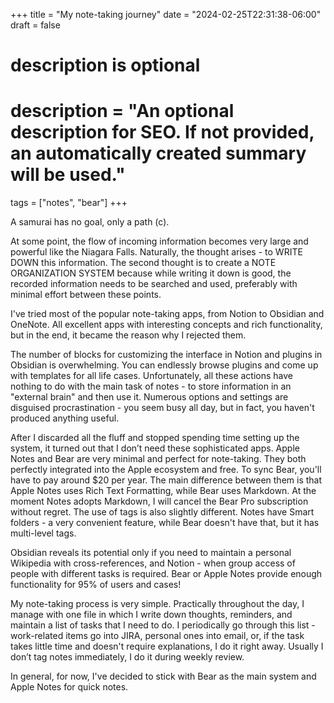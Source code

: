 +++
title = "My note-taking journey"
date = "2024-02-25T22:31:38-06:00"
draft = false
#
# description is optional
#
# description = "An optional description for SEO. If not provided, an automatically created summary will be used."

tags = ["notes", "bear"]
+++

A samurai has no goal, only a path (c).

At some point, the flow of incoming information becomes very large and powerful like the Niagara Falls. Naturally, the thought arises - to WRITE DOWN this information. The second thought is to create a NOTE ORGANIZATION SYSTEM because while writing it down is good, the recorded information needs to be searched and used, preferably with minimal effort between these points.

I've tried most of the popular note-taking apps, from Notion to Obsidian and OneNote. All excellent apps with interesting concepts and rich functionality, but in the end, it became the reason why I rejected them.

The number of blocks for customizing the interface in Notion and plugins in Obsidian is overwhelming. You can endlessly browse plugins and come up with templates for all life cases. Unfortunately, all these actions have nothing to do with the main task of notes - to store information in an "external brain" and then use it. Numerous options and settings are disguised procrastination - you seem busy all day, but in fact, you haven't produced anything useful.

After I discarded all the fluff and stopped spending time setting up the system, it turned out that I don’t need these sophisticated apps. Apple Notes and Bear are very minimal and perfect for note-taking. They both perfectly integrated into the Apple ecosystem and free. To sync Bear, you'll have to pay around $20 per year. The main difference between them is that Apple Notes uses Rich Text Formatting, while Bear uses Markdown. At the moment Notes adopts Markdown, I will cancel the Bear Pro subscription without regret. The use of tags is also slightly different. Notes have Smart folders - a very convenient feature, while Bear doesn't have that, but it has multi-level tags.

Obsidian reveals its potential only if you need to maintain a personal Wikipedia with cross-references, and Notion - when group access of people with different tasks is required. Bear or Apple Notes provide enough functionality for 95% of users and cases!

My note-taking process is very simple. Practically throughout the day, I manage with one file in which I write down thoughts, reminders, and maintain a list of tasks that I need to do. I periodically go through this list - work-related items go into JIRA, personal ones into email, or, if the task takes little time and doesn't require explanations, I do it right away. Usually I don’t tag notes immediately, I do it during weekly review.

In general, for now, I've decided to stick with Bear as the main system and Apple Notes for quick notes.
